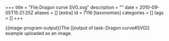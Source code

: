 +++
title = "File:Dragon curve SVG.svg"
description = ""
date = 2010-09-05T15:21:25Z
aliases = []
[extra]
id = 7116
[taxonomies]
categories = []
tags = []
+++

{{image-program-output}}The [[output of task::Dragon curve#SVG]] example uploaded as an image.
